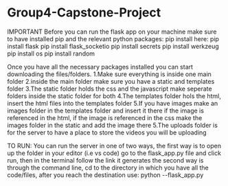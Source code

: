 # Group4-Capstone-Project
IMPORTANT
Before you can run the flask app on your machine make sure to have installed pip and the relevant python packages:
pip install here:
 pip install flask
 pip install flask_socketio
 pip install secrets
 pip install werkzeug
 pip install os
 pip install random
 
 Once you have all the necessary packages installed you can start downloading the files/folders.
 1.Make sure everything is inside one main folder
 2.inside the main folder make sure you have a static and templates folder
 3.The static folder holds the css and the javascript make seperate folders inside the static folder for both
 4.The templates folder hols the html, insert the html files into the templates folder
 5.If you have images make an images folder in the templates folder and insert it there if the image is referenced in the html, if the image is referenced in the css make the images folder in the static and add the image there
 5.The uploads folder is for the server to have a place to store the videos you will be uploading
 
 TO RUN:
 You can run the server in one of two ways,
 the first way is to open up the folder in your editor (i.e vs code) go to the flask_app.py file and click run, then in the terminal follow the link it generates
 the second way is through the command line, cd to the directory in which you have all the code/files, after you reach the destination use:
 python --flask_app.py
 
